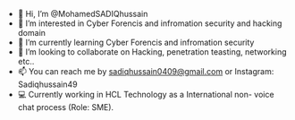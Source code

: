 - 👋 Hi, I’m @MohamedSADIQhussain
- 👀 I’m interested in Cyber Forencis and infromation security and hacking domain
- 🌱 I’m currently learning Cyber Forencis and infromation security
- 💞️ I’m looking to collaborate on Hacking, penetration teasting, networking etc..
- 📫 You can reach me by sadiqhussain0409@gmail.com or  Instagram: Sadiqhussain49
- 💻 Currently  working in HCL Technology as a International non- voice chat process (Role: SME). 
<!---
MohamedSADIQhussain/MohamedSADIQhussain is a ✨ special ✨ repository because its `README.md` (this file) appears on your GitHub profile.
You can click the Preview link to take a look at your changes.
--->
